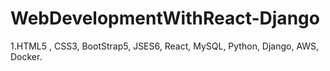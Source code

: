 # WebDevelopmentWithReact-Django
1.HTML5 , CSS3, BootStrap5,  JSES6, React, MySQL, Python, Django, AWS, Docker.
